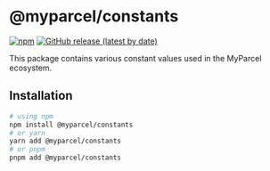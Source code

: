 # @myparcel/constants

[![npm](https://img.shields.io/npm/v/@myparcel/constants?labelColor=27272A&logoColor=FFFFFF&style=for-the-badge&color=CC3534&logo=npm)](https://www.npmjs.com/package/@myparcel/constants/)
[![GitHub release (latest by date)](https://img.shields.io/github/v/release/myparcelnl/constants?labelColor=27272A&style=for-the-badge)](https://github.com/myparcelnl/constants/releases)

This package contains various constant values used in the MyParcel ecosystem.

## Installation

```bash
# using npm
npm install @myparcel/constants
# or yarn
yarn add @myparcel/constants
# or pnpm
pnpm add @myparcel/constants
```
